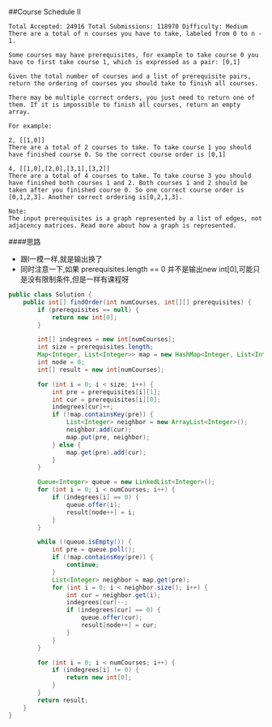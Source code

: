 ##Course Schedule II

	Total Accepted: 24916 Total Submissions: 118970 Difficulty: Medium
	There are a total of n courses you have to take, labeled from 0 to n - 1.

	Some courses may have prerequisites, for example to take course 0 you have to first take course 1, which is expressed as a pair: [0,1]

	Given the total number of courses and a list of prerequisite pairs, return the ordering of courses you should take to finish all courses.

	There may be multiple correct orders, you just need to return one of them. If it is impossible to finish all courses, return an empty array.

	For example:

	2, [[1,0]]
	There are a total of 2 courses to take. To take course 1 you should have finished course 0. So the correct course order is [0,1]

	4, [[1,0],[2,0],[3,1],[3,2]]
	There are a total of 4 courses to take. To take course 3 you should have finished both courses 1 and 2. Both courses 1 and 2 should be taken after you finished course 0. So one correct course order is [0,1,2,3]. Another correct ordering is[0,2,1,3].

	Note:
	The input prerequisites is a graph represented by a list of edges, not adjacency matrices. Read more about how a graph is represented.

####思路
- 跟I一模一样,就是输出换了
- 同时注意一下,如果 prerequisites.length == 0 并不是输出new int[0],可能只是没有限制条件,但是一样有课程呀

```java
public class Solution {
    public int[] findOrder(int numCourses, int[][] prerequisites) {
        if (prerequisites == null) {
            return new int[0];
        }

        int[] indegrees = new int[numCourses];
        int size = prerequisites.length;
        Map<Integer, List<Integer>> map = new HashMap<Integer, List<Integer>>();
        int node = 0;
        int[] result = new int[numCourses];

        for (int i = 0; i < size; i++) {
            int pre = prerequisites[i][1];
            int cur = prerequisites[i][0];
            indegrees[cur]++;
            if (!map.containsKey(pre)) {
                List<Integer> neighbor = new ArrayList<Integer>();
                neighbor.add(cur);
                map.put(pre, neighbor);
            } else {
                map.get(pre).add(cur);
            }
        }

        Queue<Integer> queue = new LinkedList<Integer>();
        for (int i = 0; i < numCourses; i++) {
            if (indegrees[i] == 0) {
                queue.offer(i);
                result[node++] = i;
            }
        }

        while (!queue.isEmpty()) {
            int pre = queue.poll();
            if (!map.containsKey(pre)) {
                continue;
            }
            List<Integer> neighbor = map.get(pre);
            for (int i = 0; i < neighbor.size(); i++) {
                int cur = neighbor.get(i);
                indegrees[cur]--;
                if (indegrees[cur] == 0) {
                    queue.offer(cur);
                    result[node++] = cur;
                }
            }
        }

        for (int i = 0; i < numCourses; i++) {
            if (indegrees[i] != 0) {
                return new int[0];
            }
        }
        return result;
    }
}
```
